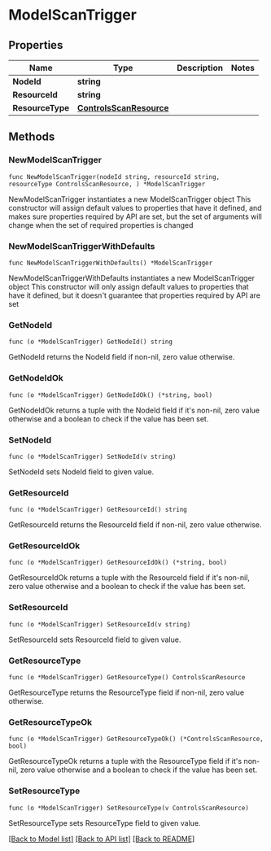 # ModelScanTrigger

## Properties

Name | Type | Description | Notes
------------ | ------------- | ------------- | -------------
**NodeId** | **string** |  | 
**ResourceId** | **string** |  | 
**ResourceType** | [**ControlsScanResource**](ControlsScanResource.md) |  | 

## Methods

### NewModelScanTrigger

`func NewModelScanTrigger(nodeId string, resourceId string, resourceType ControlsScanResource, ) *ModelScanTrigger`

NewModelScanTrigger instantiates a new ModelScanTrigger object
This constructor will assign default values to properties that have it defined,
and makes sure properties required by API are set, but the set of arguments
will change when the set of required properties is changed

### NewModelScanTriggerWithDefaults

`func NewModelScanTriggerWithDefaults() *ModelScanTrigger`

NewModelScanTriggerWithDefaults instantiates a new ModelScanTrigger object
This constructor will only assign default values to properties that have it defined,
but it doesn't guarantee that properties required by API are set

### GetNodeId

`func (o *ModelScanTrigger) GetNodeId() string`

GetNodeId returns the NodeId field if non-nil, zero value otherwise.

### GetNodeIdOk

`func (o *ModelScanTrigger) GetNodeIdOk() (*string, bool)`

GetNodeIdOk returns a tuple with the NodeId field if it's non-nil, zero value otherwise
and a boolean to check if the value has been set.

### SetNodeId

`func (o *ModelScanTrigger) SetNodeId(v string)`

SetNodeId sets NodeId field to given value.


### GetResourceId

`func (o *ModelScanTrigger) GetResourceId() string`

GetResourceId returns the ResourceId field if non-nil, zero value otherwise.

### GetResourceIdOk

`func (o *ModelScanTrigger) GetResourceIdOk() (*string, bool)`

GetResourceIdOk returns a tuple with the ResourceId field if it's non-nil, zero value otherwise
and a boolean to check if the value has been set.

### SetResourceId

`func (o *ModelScanTrigger) SetResourceId(v string)`

SetResourceId sets ResourceId field to given value.


### GetResourceType

`func (o *ModelScanTrigger) GetResourceType() ControlsScanResource`

GetResourceType returns the ResourceType field if non-nil, zero value otherwise.

### GetResourceTypeOk

`func (o *ModelScanTrigger) GetResourceTypeOk() (*ControlsScanResource, bool)`

GetResourceTypeOk returns a tuple with the ResourceType field if it's non-nil, zero value otherwise
and a boolean to check if the value has been set.

### SetResourceType

`func (o *ModelScanTrigger) SetResourceType(v ControlsScanResource)`

SetResourceType sets ResourceType field to given value.



[[Back to Model list]](../README.md#documentation-for-models) [[Back to API list]](../README.md#documentation-for-api-endpoints) [[Back to README]](../README.md)


